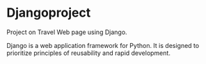 # Djangoproject

Project on Travel Web page using Django.

Django is a web application framework for Python. It is designed to prioritize principles of reusability and rapid development.
